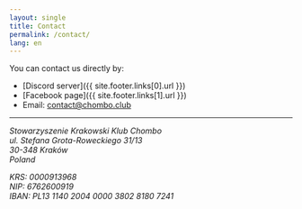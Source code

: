 ```yaml
---
layout: single
title: Contact
permalink: /contact/
lang: en
---
```


You can contact us directly by:
* [Discord server]({{ site.footer.links[0].url }})
* [Facebook page]({{ site.footer.links[1].url }})
* Email: [contact@chombo.club](mailto:contact@chombo.club)

<hr>
<address>
<p>
    Stowarzyszenie Krakowski Klub Chombo<br/>
    ul. Stefana Grota-Roweckiego 31/13<br/>
    30-348 Kraków<br/>
    Poland
</p>
<p>
    KRS: 0000913968<br/>
    NIP: 6762600919<br/>
    IBAN: PL13 1140 2004 0000 3802 8180 7241
</p>
</address>
